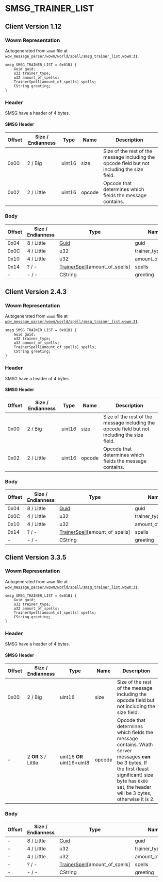 # SMSG_TRAINER_LIST

## Client Version 1.12

### Wowm Representation

Autogenerated from `wowm` file at [`wow_message_parser/wowm/world/spell/smsg_trainer_list.wowm:31`](https://github.com/gtker/wow_messages/tree/main/wow_message_parser/wowm/world/spell/smsg_trainer_list.wowm#L31).
```rust,ignore
smsg SMSG_TRAINER_LIST = 0x01B1 {
    Guid guid;
    u32 trainer_type;
    u32 amount_of_spells;
    TrainerSpell[amount_of_spells] spells;
    CString greeting;
}
```
### Header

SMSG have a header of 4 bytes.

#### SMSG Header

| Offset | Size / Endianness | Type   | Name   | Description |
| ------ | ----------------- | ------ | ------ | ----------- |
| 0x00   | 2 / Big           | uint16 | size   | Size of the rest of the message including the opcode field but not including the size field.|
| 0x02   | 2 / Little        | uint16 | opcode | Opcode that determines which fields the message contains.|

### Body

| Offset | Size / Endianness | Type | Name | Description | Comment |
| ------ | ----------------- | ---- | ---- | ----------- | ------- |
| 0x04 | 8 / Little | [Guid](../types/packed-guid.md) | guid |  |  |
| 0x0C | 4 / Little | u32 | trainer_type |  |  |
| 0x10 | 4 / Little | u32 | amount_of_spells |  |  |
| 0x14 | ? / - | [TrainerSpell](trainerspell.md)[amount_of_spells] | spells |  |  |
| - | - / - | CString | greeting |  |  |

## Client Version 2.4.3

### Wowm Representation

Autogenerated from `wowm` file at [`wow_message_parser/wowm/world/spell/smsg_trainer_list.wowm:31`](https://github.com/gtker/wow_messages/tree/main/wow_message_parser/wowm/world/spell/smsg_trainer_list.wowm#L31).
```rust,ignore
smsg SMSG_TRAINER_LIST = 0x01B1 {
    Guid guid;
    u32 trainer_type;
    u32 amount_of_spells;
    TrainerSpell[amount_of_spells] spells;
    CString greeting;
}
```
### Header

SMSG have a header of 4 bytes.

#### SMSG Header

| Offset | Size / Endianness | Type   | Name   | Description |
| ------ | ----------------- | ------ | ------ | ----------- |
| 0x00   | 2 / Big           | uint16 | size   | Size of the rest of the message including the opcode field but not including the size field.|
| 0x02   | 2 / Little        | uint16 | opcode | Opcode that determines which fields the message contains.|

### Body

| Offset | Size / Endianness | Type | Name | Description | Comment |
| ------ | ----------------- | ---- | ---- | ----------- | ------- |
| 0x04 | 8 / Little | [Guid](../types/packed-guid.md) | guid |  |  |
| 0x0C | 4 / Little | u32 | trainer_type |  |  |
| 0x10 | 4 / Little | u32 | amount_of_spells |  |  |
| 0x14 | ? / - | [TrainerSpell](trainerspell.md)[amount_of_spells] | spells |  |  |
| - | - / - | CString | greeting |  |  |

## Client Version 3.3.5

### Wowm Representation

Autogenerated from `wowm` file at [`wow_message_parser/wowm/world/spell/smsg_trainer_list.wowm:31`](https://github.com/gtker/wow_messages/tree/main/wow_message_parser/wowm/world/spell/smsg_trainer_list.wowm#L31).
```rust,ignore
smsg SMSG_TRAINER_LIST = 0x01B1 {
    Guid guid;
    u32 trainer_type;
    u32 amount_of_spells;
    TrainerSpell[amount_of_spells] spells;
    CString greeting;
}
```
### Header

SMSG have a header of 4 bytes.

#### SMSG Header

| Offset | Size / Endianness | Type   | Name   | Description |
| ------ | ----------------- | ------ | ------ | ----------- |
| 0x00   | 2 / Big           | uint16 | size   | Size of the rest of the message including the opcode field but not including the size field.|
| -      | 2 **OR** 3 / Little| uint16 **OR** uint16+uint8 | opcode | Opcode that determines which fields the message contains. Wrath server messages **can** be 3 bytes. If the first (least significant) size byte has `0x80` set, the header will be 3 bytes, otherwise it is 2. |

### Body

| Offset | Size / Endianness | Type | Name | Description | Comment |
| ------ | ----------------- | ---- | ---- | ----------- | ------- |
| - | 8 / Little | [Guid](../types/packed-guid.md) | guid |  |  |
| - | 4 / Little | u32 | trainer_type |  |  |
| - | 4 / Little | u32 | amount_of_spells |  |  |
| - | ? / - | [TrainerSpell](trainerspell.md)[amount_of_spells] | spells |  |  |
| - | - / - | CString | greeting |  |  |

